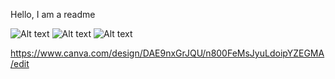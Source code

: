 Hello, I am a readme

![Alt text](https://i.imgur.com/g65mKLw.png 'Home screen')
![Alt text](https://i.imgur.com/RqQtF24.png 'Starting options')
![Alt text](https://i.imgur.com/GZBoYtx.png 'In game')

https://www.canva.com/design/DAE9nxGrJQU/n800FeMsJyuLdoipYZEGMA/edit
